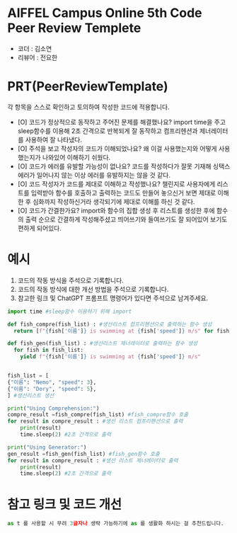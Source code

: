 # AIFFEL Campus Online 5th Code Peer Review Templete
- 코더 : 김소연
- 리뷰어 : 전요한


# PRT(PeerReviewTemplate) 
각 항목을 스스로 확인하고 토의하여 작성한 코드에 적용합니다.

- [O] 코드가 정상적으로 동작하고 주어진 문제를 해결했나요?
  import time을 주고 sleep함수를 이용해 2초 간격으로 반복되게 잘 동작하고 컴프리헨션과 제너레이터를 사용하여 잘 나타냈다.
- [O] 주석을 보고 작성자의 코드가 이해되었나요?
  왜 이걸 사용했는지와 어떻게 사용했는지가 나와있어 이해하기 쉬웠다.
- [O] 코드가 에러를 유발할 가능성이 없나요?
  코드를 작성하다가 잘못 기재해 싱택스에러가 일어나지 않는 이상 에러를 유발하지는 않을 것 같다.
- [O] 코드 작성자가 코드를 제대로 이해하고 작성했나요?
  챌린지로 사용자에게 리스트를 입력받아 함수를 호출하고 출력하는 코드도 만들어 놓으신거 보면 제대로 이해한 후 심화까지 작성하신거라 생각되기에
  제대로 이해를 하신 것 같다.
- [O] 코드가 간결한가요?
  import와 함수의 집합 생성 후 리스트를 생성한 후에 함수의 출력 순으로 간결하게 작성해주셨고 띄어쓰기와 들여쓰기도 잘 되어있어 보기도 편하게
  되어있다.

# 예시
1. 코드의 작동 방식을 주석으로 기록합니다.
2. 코드의 작동 방식에 대한 개선 방법을 주석으로 기록합니다.
3. 참고한 링크 및 ChatGPT 프롬프트 명령어가 있다면 주석으로 남겨주세요.
```python
import time #sleep함수 이용하기 위해 import

def fish_compre(fish_list) : #생선리스트 컴프리헨션으로 출력하는 함수 생성
  return [f"{fish['이름']} is swimming at {fish['speed']} m/s" for fish in fish_list]

def fish_gen(fish_list) : #생선리스트 제너레이터로 출력하는 함수 생성
  for fish in fish_list:
    yield f"{fish['이름']} is swimming at {fish['speed']} m/s"


fish_list = [
{"이름": "Nemo", "speed": 3},
{"이름": "Dory", "speed": 5},
] #생선리스트 생선

print("Using Comprehension:")
compre_result =fish_compre(fish_list) #fish_compre함수 호출
for result in compre_result : #생선 리스트 컴프리헨션으로 출력
    print(result)
    time.sleep(2) #2초 간격으로 출력

print("Using Generator:")
gen_result =fish_gen(fish_list) #fish_gen함수 호출
for result in compre_result : #생선 리스트 제너레이터로 출력
    print(result)
    time.sleep(2) #2초 간격으로 출력
```

# 참고 링크 및 코드 개선
```python
as t 를 사용할 시 무려 3글자나 생략 가능하기에 as 를 생활화 하시는 걸 추천드립니다.

```

